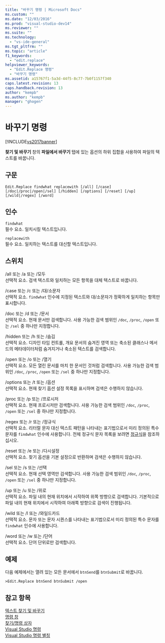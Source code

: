 ```yaml
---
title: "바꾸기 명령 | Microsoft Docs"
ms.custom: ""
ms.date: "12/03/2016"
ms.prod: "visual-studio-dev14"
ms.reviewer: ""
ms.suite: ""
ms.technology: 
  - "vs-ide-general"
ms.tgt_pltfrm: ""
ms.topic: "article"
f1_keywords: 
  - "edit.replace"
helpviewer_keywords: 
  - "Edit.Replace 명령"
  - "바꾸기 명령"
ms.assetid: a15767f1-5a3d-44f5-8c77-7b0f1157f340
caps.latest.revision: 13
caps.handback.revision: 13
author: "kempb"
ms.author: "kempb"
manager: "ghogen"
---
```

# 바꾸기 명령
[!INCLUDE[vs2017banner](../../code-quality/includes/vs2017banner.md)]

**찾기 및 바꾸기** 창의 **파일에서 바꾸기** 탭에 있는 옵션의 하위 집합을 사용하여 파일의 텍스트를 바꿉니다.  
  
## 구문  
  
```  
Edit.Replace findwhat replacewith [/all] [/case]  
[/doc|/proc|/open|/sel] [/hidden] [/options] [/reset] [/up]  
[/wild|/regex] [/word]  
```  
  
## 인수  
 `findwhat`  
 필수 요소.  일치시킬 텍스트입니다.  
  
 `replacewith`  
 필수 요소.  일치하는 텍스트를 대신할 텍스트입니다.  
  
## 스위치  
 \/all 또는 \/a 또는 \/모두  
 선택적 요소.  검색 텍스트와 일치하는 모든 항목을 대체 텍스트로 바꿉니다.  
  
 \/case 또는 \/c 또는 \/대\/소문자  
 선택적 요소.  `findwhat` 인수에 지정된 텍스트와 대\/소문자가 정확하게 일치하는 항목만 표시합니다.  
  
 \/doc 또는 \/d 또는 \/문서  
 선택적 요소.  현재 문서만 검색합니다.  사용 가능한 검색 범위인 `/doc`, `/proc`, `/open` 또는 `/sel` 중 하나만 지정합니다.  
  
 \/hidden 또는 \/h 또는 \/숨김  
 선택적 요소.  디자인 타임 컨트롤, 개요 문서의 숨겨진 영역 또는 축소된 클래스나 메서드의 메타데이터처럼 숨겨지거나 축소된 텍스트를 검색합니다.  
  
 \/open 또는 \/o 또는 \/열기  
 선택적 요소.  모든 열린 문서를 마치 한 문서인 것처럼 검색합니다.  사용 가능한 검색 범위인 `/doc`, `/proc`, `/open` 또는 `/sel` 중 하나만 지정합니다.  
  
 \/options 또는 \/t 또는 \/옵션  
 선택적 요소.  현재 찾기 옵션 설정 목록을 표시하며 검색은 수행하지 않습니다.  
  
 \/proc 또는 \/p 또는 \/프로시저  
 선택적 요소.  현재 프로시저만 검색합니다.  사용 가능한 검색 범위인 `/doc`, `/proc`, `/open` 또는 `/sel` 중 하나만 지정합니다.  
  
 \/regex 또는 \/r 또는 \/정규식  
 선택적 요소.  리터럴 문자 대신 텍스트 패턴을 나타내는 표기법으로서 미리 정의된 특수 문자를 `findwhat` 인수에 사용합니다.  전체 정규식 문자 목록을 보려면 [정규식](../../ide/using-regular-expressions-in-visual-studio.md)을 참조하십시오.  
  
 \/reset 또는 \/e 또는 \/다시설정  
 선택적 요소.  찾기 옵션을 기본 설정으로 반환하며 검색은 수행하지 않습니다.  
  
 \/sel 또는 \/s 또는 \/선택  
 선택적 요소.  현재 선택 영역만 검색합니다.  사용 가능한 검색 범위인 `/doc`, `/proc`, `/open` 또는 `/sel` 중 하나만 지정합니다.  
  
 \/up 또는 \/u 또는 \/위로  
 선택적 요소.  파일 내의 현재 위치에서 시작하여 위쪽 방향으로 검색합니다.  기본적으로 파일 내의 현재 위치에서 시작하여 아래쪽 방향으로 검색이 진행됩니다.  
  
 \/wild 또는 \/l 또는 \/와일드카드  
 선택적 요소.  문자 또는 문자 시퀀스를 나타내는 표기법으로서 미리 정의된 특수 문자를 `findwhat` 인수에 사용합니다.  
  
 \/word 또는 \/w 또는 \/단어  
 선택적 요소.  단어 단위로만 검색합니다.  
  
## 예제  
 다음 예제에서는 열려 있는 모든 문서에서 `btnSend`를 `btnSubmit`로 바꿉니다.  
  
```  
>Edit.Replace btnSend btnSubmit /open  
```  
  
## 참고 항목  
 [텍스트 찾기 및 바꾸기](../../ide/finding-and-replacing-text.md)   
 [명령 창](../../ide/reference/command-window.md)   
 [찾기\/명령 상자](../../ide/find-command-box.md)   
 [Visual Studio 명령](../../ide/reference/visual-studio-commands.md)   
 [Visual Studio 명령 별칭](../../ide/reference/visual-studio-command-aliases.md)